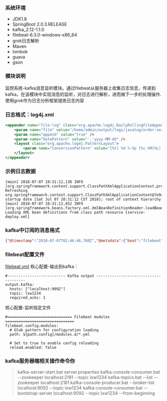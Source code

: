 ### 系统环境
- JDK1.8
- SpringBoot 2.0.3.RELEASE
- kafka_2.12-1.1.0 
- filebeat-6.3.0-windows-x86_64
- grok日志解析
- Maven
- lombok
- guava
- gson

### 模块说明
监控系统-kafka消息监听模块。通过filebeat从服务器上收集日志信息，传递到kafka，在该模块中实现消息的监听，对日志进行解析，进而做下一步的处理操作.
使用grok作为日志分析框架提炼日志内容

### 日志格式：log4j.xml
```xml
<appender name="file-log" class="org.apache.log4j.DailyRollingFileAppender">
	<param name="file" value="/home/admin/output/logs/javalog/order-service.log" />
	<param name="append" value="true" />
	<param name="DatePattern" value="'.'yyyy-MM-dd" />
	<layout class="org.apache.log4j.PatternLayout">
		<param name="ConversionPattern" value="[%t] %d %-5p [%c.%M(%L)] %m%n" />
	</layout>
</appender>
```

### 示例日志数据
```
[main] 2018-07-07 10:31:12,138 INFO  [org.springframework.context.support.ClassPathXmlApplicationContext.prepareRefresh(503)] Refreshing org.springframework.context.support.ClassPathXmlApplicationContext@7e9a5fbe: startup date [Sat Jul 07 10:31:12 CST 2018]; root of context hierarchy
[main] 2018-07-07 10:31:12,452 INFO  [org.springframework.beans.factory.xml.XmlBeanDefinitionReader.loadBeanDefinitions(315)] Loading XML bean definitions from class path resource [service-deploy.xml]
```

### kafka中订阅的消息格式

```json
{"@timestamp":"2018-07-07T02:46:46.780Z","@metadata":{"beat":"filebeat","type":"doc","version":"6.3.0","topic":"lxw1234"},"prospector":{"type":"log"},"input":{"type":"log"},"beat":{"name":"01AD58697812703","hostname":"01AD58697812703","version":"6.3.0"},"host":{"name":"01AD58697812703"},"source":"D:\\home\\admin\\output\\logs\\javalog\\order-service.log","offset":1366406,"message":"[main] 2018-07-07 10:46:41,641 INFO  [org.springframework.context.support.ClassPathXmlApplicationContext.prepareRefresh(503)] Refreshing org.springframework.context.support.ClassPathXmlApplicationContext@7e9a5fbe: startup date [Sat Jul 07 10:46:41 CST 2018]; root of context hierarchy"}
```

### filebeat配置文件
[filebeat.yml](etc/filebeat.yml)
核心配置-输出到kafka：

```
#-------------------------- Kafka output --------------------------------------
output.kafka:
  hosts: ["localhost:9092"]
  topic: lxw1234
  required_acks: 1
```

核心配置-监听指定文件

```
#============================= Filebeat modules ===============================
filebeat.config.modules:
  # Glob pattern for configuration loading
  path: ${path.config}/modules.d/*.yml

  # Set to true to enable config reloading
  reload.enabled: false
```

### kafka服务器端相关操作命令你
> kafka-server-start.bat server.properties
> kafka-console-consumer.bat --zookeeper localhost:2181 --topic lxw1234
> kafka-topics.bat --list --zookeeper localhost:2181
> kafka-console-producer.bat --broker-list localhost:9092 --topic lxw1234
> kafka-console-consumer.bat --bootstrap-server localhost:9092 --topic lxw1234 --from-beginning